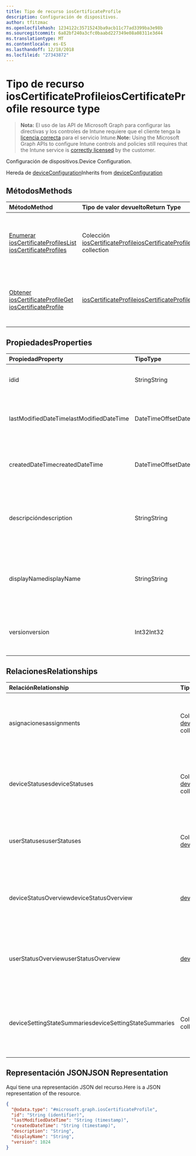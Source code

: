 ```yaml
---
title: Tipo de recurso iosCertificateProfile
description: Configuración de dispositivos.
author: tfitzmac
ms.openlocfilehash: 1234122c35715243ba9acb11c77ad3399ba3e98b
ms.sourcegitcommit: 6a82bf240a3cfc0baabd227349e08a08311e3d44
ms.translationtype: MT
ms.contentlocale: es-ES
ms.lasthandoff: 12/18/2018
ms.locfileid: "27343872"
---
```

# <a name="ioscertificateprofile-resource-type"></a><span data-ttu-id="ea717-103">Tipo de recurso iosCertificateProfile</span><span class="sxs-lookup"><span data-stu-id="ea717-103">iosCertificateProfile resource type</span></span>

> <span data-ttu-id="ea717-104">**Nota:** El uso de las API de Microsoft Graph para configurar las directivas y los controles de Intune requiere que el cliente tenga la [licencia correcta](https://go.microsoft.com/fwlink/?linkid=839381) para el servicio Intune.</span><span class="sxs-lookup"><span data-stu-id="ea717-104">**Note:** Using the Microsoft Graph APIs to configure Intune controls and policies still requires that the Intune service is [correctly licensed](https://go.microsoft.com/fwlink/?linkid=839381) by the customer.</span></span>

<span data-ttu-id="ea717-105">Configuración de dispositivos.</span><span class="sxs-lookup"><span data-stu-id="ea717-105">Device Configuration.</span></span>

<span data-ttu-id="ea717-106">Hereda de [deviceConfiguration](../resources/intune-deviceconfig-deviceconfiguration.md)</span><span class="sxs-lookup"><span data-stu-id="ea717-106">Inherits from [deviceConfiguration](../resources/intune-deviceconfig-deviceconfiguration.md)</span></span>

## <a name="methods"></a><span data-ttu-id="ea717-107">Métodos</span><span class="sxs-lookup"><span data-stu-id="ea717-107">Methods</span></span>
|<span data-ttu-id="ea717-108">Método</span><span class="sxs-lookup"><span data-stu-id="ea717-108">Method</span></span>|<span data-ttu-id="ea717-109">Tipo de valor devuelto</span><span class="sxs-lookup"><span data-stu-id="ea717-109">Return Type</span></span>|<span data-ttu-id="ea717-110">Descripción</span><span class="sxs-lookup"><span data-stu-id="ea717-110">Description</span></span>|
|:---|:---|:---|
|[<span data-ttu-id="ea717-111">Enumerar iosCertificateProfiles</span><span class="sxs-lookup"><span data-stu-id="ea717-111">List iosCertificateProfiles</span></span>](../api/intune-deviceconfig-ioscertificateprofile-list.md)|<span data-ttu-id="ea717-112">Colección [iosCertificateProfile](../resources/intune-deviceconfig-ioscertificateprofile.md)</span><span class="sxs-lookup"><span data-stu-id="ea717-112">[iosCertificateProfile](../resources/intune-deviceconfig-ioscertificateprofile.md) collection</span></span>|<span data-ttu-id="ea717-113">Enumere las propiedades y las relaciones de los objetos [iosCertificateProfile](../resources/intune-deviceconfig-ioscertificateprofile.md).</span><span class="sxs-lookup"><span data-stu-id="ea717-113">List properties and relationships of the [iosCertificateProfile](../resources/intune-deviceconfig-ioscertificateprofile.md) objects.</span></span>|
|[<span data-ttu-id="ea717-114">Obtener iosCertificateProfile</span><span class="sxs-lookup"><span data-stu-id="ea717-114">Get iosCertificateProfile</span></span>](../api/intune-deviceconfig-ioscertificateprofile-get.md)|[<span data-ttu-id="ea717-115">iosCertificateProfile</span><span class="sxs-lookup"><span data-stu-id="ea717-115">iosCertificateProfile</span></span>](../resources/intune-deviceconfig-ioscertificateprofile.md)|<span data-ttu-id="ea717-116">Lea las propiedades y las relaciones del objeto [iosCertificateProfile](../resources/intune-deviceconfig-ioscertificateprofile.md).</span><span class="sxs-lookup"><span data-stu-id="ea717-116">Read properties and relationships of the [iosCertificateProfile](../resources/intune-deviceconfig-ioscertificateprofile.md) object.</span></span>|

## <a name="properties"></a><span data-ttu-id="ea717-117">Propiedades</span><span class="sxs-lookup"><span data-stu-id="ea717-117">Properties</span></span>
|<span data-ttu-id="ea717-118">Propiedad</span><span class="sxs-lookup"><span data-stu-id="ea717-118">Property</span></span>|<span data-ttu-id="ea717-119">Tipo</span><span class="sxs-lookup"><span data-stu-id="ea717-119">Type</span></span>|<span data-ttu-id="ea717-120">Descripción</span><span class="sxs-lookup"><span data-stu-id="ea717-120">Description</span></span>|
|:---|:---|:---|
|<span data-ttu-id="ea717-121">id</span><span class="sxs-lookup"><span data-stu-id="ea717-121">id</span></span>|<span data-ttu-id="ea717-122">String</span><span class="sxs-lookup"><span data-stu-id="ea717-122">String</span></span>|<span data-ttu-id="ea717-123">Clave de la entidad.</span><span class="sxs-lookup"><span data-stu-id="ea717-123">Key of the entity.</span></span> <span data-ttu-id="ea717-124">Heredado de [deviceConfiguration](../resources/intune-deviceconfig-deviceconfiguration.md)</span><span class="sxs-lookup"><span data-stu-id="ea717-124">Inherited from [deviceConfiguration](../resources/intune-deviceconfig-deviceconfiguration.md)</span></span>|
|<span data-ttu-id="ea717-125">lastModifiedDateTime</span><span class="sxs-lookup"><span data-stu-id="ea717-125">lastModifiedDateTime</span></span>|<span data-ttu-id="ea717-126">DateTimeOffset</span><span class="sxs-lookup"><span data-stu-id="ea717-126">DateTimeOffset</span></span>|<span data-ttu-id="ea717-127">Fecha y hora en la que se modificó el objeto por última vez.</span><span class="sxs-lookup"><span data-stu-id="ea717-127">DateTime the object was last modified.</span></span> <span data-ttu-id="ea717-128">Heredado de [deviceConfiguration](../resources/intune-deviceconfig-deviceconfiguration.md)</span><span class="sxs-lookup"><span data-stu-id="ea717-128">Inherited from [deviceConfiguration](../resources/intune-deviceconfig-deviceconfiguration.md)</span></span>|
|<span data-ttu-id="ea717-129">createdDateTime</span><span class="sxs-lookup"><span data-stu-id="ea717-129">createdDateTime</span></span>|<span data-ttu-id="ea717-130">DateTimeOffset</span><span class="sxs-lookup"><span data-stu-id="ea717-130">DateTimeOffset</span></span>|<span data-ttu-id="ea717-131">Fecha y hora en la que se creó el objeto.</span><span class="sxs-lookup"><span data-stu-id="ea717-131">DateTime the object was created.</span></span> <span data-ttu-id="ea717-132">Heredado de [deviceConfiguration](../resources/intune-deviceconfig-deviceconfiguration.md)</span><span class="sxs-lookup"><span data-stu-id="ea717-132">Inherited from [deviceConfiguration](../resources/intune-deviceconfig-deviceconfiguration.md)</span></span>|
|<span data-ttu-id="ea717-133">descripción</span><span class="sxs-lookup"><span data-stu-id="ea717-133">description</span></span>|<span data-ttu-id="ea717-134">String</span><span class="sxs-lookup"><span data-stu-id="ea717-134">String</span></span>|<span data-ttu-id="ea717-135">Descripción proporcionada por el administrador de la configuración del dispositivo.</span><span class="sxs-lookup"><span data-stu-id="ea717-135">Admin provided description of the Device Configuration.</span></span> <span data-ttu-id="ea717-136">Heredado de [deviceConfiguration](../resources/intune-deviceconfig-deviceconfiguration.md)</span><span class="sxs-lookup"><span data-stu-id="ea717-136">Inherited from [deviceConfiguration](../resources/intune-deviceconfig-deviceconfiguration.md)</span></span>|
|<span data-ttu-id="ea717-137">displayName</span><span class="sxs-lookup"><span data-stu-id="ea717-137">displayName</span></span>|<span data-ttu-id="ea717-138">String</span><span class="sxs-lookup"><span data-stu-id="ea717-138">String</span></span>|<span data-ttu-id="ea717-139">Nombre proporcionado por el administrador de la configuración del dispositivo.</span><span class="sxs-lookup"><span data-stu-id="ea717-139">Admin provided name of the device configuration.</span></span> <span data-ttu-id="ea717-140">Heredado de [deviceConfiguration](../resources/intune-deviceconfig-deviceconfiguration.md)</span><span class="sxs-lookup"><span data-stu-id="ea717-140">Inherited from [deviceConfiguration](../resources/intune-deviceconfig-deviceconfiguration.md)</span></span>|
|<span data-ttu-id="ea717-141">version</span><span class="sxs-lookup"><span data-stu-id="ea717-141">version</span></span>|<span data-ttu-id="ea717-142">Int32</span><span class="sxs-lookup"><span data-stu-id="ea717-142">Int32</span></span>|<span data-ttu-id="ea717-143">Versión de la configuración del dispositivo.</span><span class="sxs-lookup"><span data-stu-id="ea717-143">Version of the device configuration.</span></span> <span data-ttu-id="ea717-144">Heredado de [deviceConfiguration](../resources/intune-deviceconfig-deviceconfiguration.md)</span><span class="sxs-lookup"><span data-stu-id="ea717-144">Inherited from [deviceConfiguration](../resources/intune-deviceconfig-deviceconfiguration.md)</span></span>|

## <a name="relationships"></a><span data-ttu-id="ea717-145">Relaciones</span><span class="sxs-lookup"><span data-stu-id="ea717-145">Relationships</span></span>
|<span data-ttu-id="ea717-146">Relación</span><span class="sxs-lookup"><span data-stu-id="ea717-146">Relationship</span></span>|<span data-ttu-id="ea717-147">Tipo</span><span class="sxs-lookup"><span data-stu-id="ea717-147">Type</span></span>|<span data-ttu-id="ea717-148">Descripción</span><span class="sxs-lookup"><span data-stu-id="ea717-148">Description</span></span>|
|:---|:---|:---|
|<span data-ttu-id="ea717-149">asignaciones</span><span class="sxs-lookup"><span data-stu-id="ea717-149">assignments</span></span>|<span data-ttu-id="ea717-150">Colección [deviceConfigurationAssignment](../resources/intune-deviceconfig-deviceconfigurationassignment.md)</span><span class="sxs-lookup"><span data-stu-id="ea717-150">[deviceConfigurationAssignment](../resources/intune-deviceconfig-deviceconfigurationassignment.md) collection</span></span>|<span data-ttu-id="ea717-151">La lista de tareas para el perfil de configuración del dispositivo.</span><span class="sxs-lookup"><span data-stu-id="ea717-151">The list of assignments for the device configuration profile.</span></span> <span data-ttu-id="ea717-152">Heredado de [deviceConfiguration](../resources/intune-deviceconfig-deviceconfiguration.md)</span><span class="sxs-lookup"><span data-stu-id="ea717-152">Inherited from [deviceConfiguration](../resources/intune-deviceconfig-deviceconfiguration.md)</span></span>|
|<span data-ttu-id="ea717-153">deviceStatuses</span><span class="sxs-lookup"><span data-stu-id="ea717-153">deviceStatuses</span></span>|<span data-ttu-id="ea717-154">Colección [deviceConfigurationDeviceStatus](../resources/intune-deviceconfig-deviceconfigurationdevicestatus.md)</span><span class="sxs-lookup"><span data-stu-id="ea717-154">[deviceConfigurationDeviceStatus](../resources/intune-deviceconfig-deviceconfigurationdevicestatus.md) collection</span></span>|<span data-ttu-id="ea717-155">Estado de instalación de configuración del dispositivo por dispositivo.</span><span class="sxs-lookup"><span data-stu-id="ea717-155">Device configuration installation status by device.</span></span> <span data-ttu-id="ea717-156">Heredado de [deviceConfiguration](../resources/intune-deviceconfig-deviceconfiguration.md)</span><span class="sxs-lookup"><span data-stu-id="ea717-156">Inherited from [deviceConfiguration](../resources/intune-deviceconfig-deviceconfiguration.md)</span></span>|
|<span data-ttu-id="ea717-157">userStatuses</span><span class="sxs-lookup"><span data-stu-id="ea717-157">userStatuses</span></span>|<span data-ttu-id="ea717-158">Colección [deviceConfigurationUserStatus](../resources/intune-deviceconfig-deviceconfigurationuserstatus.md)</span><span class="sxs-lookup"><span data-stu-id="ea717-158">[deviceConfigurationUserStatus](../resources/intune-deviceconfig-deviceconfigurationuserstatus.md) collection</span></span>|<span data-ttu-id="ea717-159">Estado de instalación de configuración de dispositivo por usuario.</span><span class="sxs-lookup"><span data-stu-id="ea717-159">Device configuration installation status by user.</span></span> <span data-ttu-id="ea717-160">Heredado de [deviceConfiguration](../resources/intune-deviceconfig-deviceconfiguration.md)</span><span class="sxs-lookup"><span data-stu-id="ea717-160">Inherited from [deviceConfiguration](../resources/intune-deviceconfig-deviceconfiguration.md)</span></span>|
|<span data-ttu-id="ea717-161">deviceStatusOverview</span><span class="sxs-lookup"><span data-stu-id="ea717-161">deviceStatusOverview</span></span>|[<span data-ttu-id="ea717-162">deviceConfigurationDeviceOverview</span><span class="sxs-lookup"><span data-stu-id="ea717-162">deviceConfigurationDeviceOverview</span></span>](../resources/intune-deviceconfig-deviceconfigurationdeviceoverview.md)|<span data-ttu-id="ea717-163">Información general sobre el estado de dispositivos de la configuración de dispositivo. Heredado de [deviceConfiguration](../resources/intune-deviceconfig-deviceconfiguration.md)</span><span class="sxs-lookup"><span data-stu-id="ea717-163">Device Configuration devices status overview Inherited from [deviceConfiguration](../resources/intune-deviceconfig-deviceconfiguration.md)</span></span>|
|<span data-ttu-id="ea717-164">userStatusOverview</span><span class="sxs-lookup"><span data-stu-id="ea717-164">userStatusOverview</span></span>|[<span data-ttu-id="ea717-165">deviceConfigurationUserOverview</span><span class="sxs-lookup"><span data-stu-id="ea717-165">deviceConfigurationUserOverview</span></span>](../resources/intune-deviceconfig-deviceconfigurationuseroverview.md)|<span data-ttu-id="ea717-166">Información general sobre el estado de usuarios de la configuración de dispositivo. Heredado de [deviceConfiguration](../resources/intune-deviceconfig-deviceconfiguration.md)</span><span class="sxs-lookup"><span data-stu-id="ea717-166">Device Configuration users status overview Inherited from [deviceConfiguration](../resources/intune-deviceconfig-deviceconfiguration.md)</span></span>|
|<span data-ttu-id="ea717-167">deviceSettingStateSummaries</span><span class="sxs-lookup"><span data-stu-id="ea717-167">deviceSettingStateSummaries</span></span>|<span data-ttu-id="ea717-168">Colección [settingStateDeviceSummary](../resources/intune-deviceconfig-settingstatedevicesummary.md)</span><span class="sxs-lookup"><span data-stu-id="ea717-168">[settingStateDeviceSummary](../resources/intune-deviceconfig-settingstatedevicesummary.md) collection</span></span>|<span data-ttu-id="ea717-169">Resumen de dispositivo sobre el estado de configuración de la configuración de dispositivo. Heredado de [deviceConfiguration](../resources/intune-deviceconfig-deviceconfiguration.md)</span><span class="sxs-lookup"><span data-stu-id="ea717-169">Device Configuration Setting State Device Summary Inherited from [deviceConfiguration](../resources/intune-deviceconfig-deviceconfiguration.md)</span></span>|

## <a name="json-representation"></a><span data-ttu-id="ea717-170">Representación JSON</span><span class="sxs-lookup"><span data-stu-id="ea717-170">JSON Representation</span></span>
<span data-ttu-id="ea717-171">Aquí tiene una representación JSON del recurso.</span><span class="sxs-lookup"><span data-stu-id="ea717-171">Here is a JSON representation of the resource.</span></span>
<!-- {
  "blockType": "resource",
  "keyProperty": "id",
  "@odata.type": "microsoft.graph.iosCertificateProfile"
}
-->
``` json
{
  "@odata.type": "#microsoft.graph.iosCertificateProfile",
  "id": "String (identifier)",
  "lastModifiedDateTime": "String (timestamp)",
  "createdDateTime": "String (timestamp)",
  "description": "String",
  "displayName": "String",
  "version": 1024
}
```



